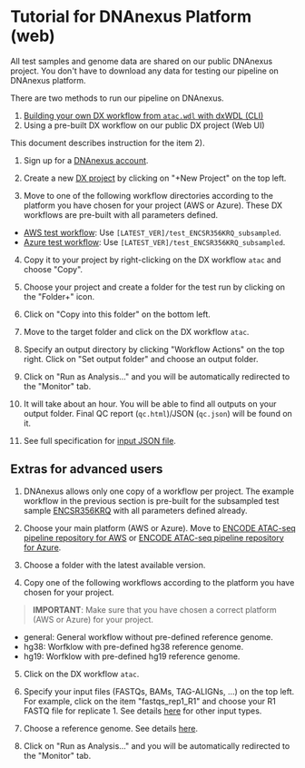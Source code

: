 # Tutorial for DNAnexus Platform (web)

All test samples and genome data are shared on our public DNAnexus project. You don't have to download any data for testing our pipeline on DNAnexus platform.

There are two methods to run our pipeline on DNAnexus.

1) [Building your own DX workflow from `atac.wdl` with dxWDL (CLI)](tutorial_dx_cli.md)
2) Using a pre-built DX workflow on our public DX project (Web UI)

This document describes instruction for the item 2).

1. Sign up for a [DNAnexus account](https://platform.DNAnexus.com/register).

2. Create a new [DX project](https://platform.DNAnexus.com/projects) by clicking on "+New Project" on the top left.

3. Move to one of the following workflow directories according to the platform you have chosen for your project (AWS or Azure). These DX workflows are pre-built with all parameters defined.

* [AWS test workflow](https://platform.DNAnexus.com/projects/BKpvFg00VBPV975PgJ6Q03v6/data/ATAC-seq/workflows): Use `[LATEST_VER]/test_ENCSR356KRQ_subsampled`.
* [Azure test workflow](https://platform.DNAnexus.com/projects/F6K911Q9xyfgJ36JFzv03Z5J/data/ATAC-seq/workflows): Use `[LATEST_VER]/test_ENCSR356KRQ_subsampled`.

4. Copy it to your project by right-clicking on the DX workflow `atac` and choose "Copy". 

5. Choose your project and create a folder for the test run by clicking on the "Folder+" icon.

6. Click on "Copy into this folder" on the bottom left.

7. Move to the target folder and click on the DX workflow `atac`.

9. Specify an output directory by clicking "Workflow Actions" on the top right. Click on "Set output folder" and choose an output folder.

10. Click on "Run as Analysis..." and you will be automatically redirected to the "Monitor" tab.

11. It will take about an hour. You will be able to find all outputs on your output folder. Final QC report (`qc.html`)/JSON (`qc.json`) will be found on it.

11. See full specification for [input JSON file](input.md).


## Extras for advanced users

1. DNAnexus allows only one copy of a workflow per project. The example workflow in the previous section is pre-built for the subsampled test sample [ENCSR356KRQ](https://www.encodeproject.org/experiments/ENCSR356KRQ/) with all parameters defined already.

2. Choose your main platform (AWS or Azure). Move to [ENCODE ATAC-seq pipeline repository for AWS](https://platform.dnanexus.com/projects/F6K911Q9xyfgJ36JFzv03Z5J/data/ATAC-seq/workflows) or [ENCODE ATAC-seq pipeline repository for Azure](https://platform.DNAnexus.com/projects/F6K911Q9xyfgJ36JFzv03Z5J/data/ATAC-seq/workflows).

3. Choose a folder with the latest available version.

4. Copy one of the following workflows according to the platform you have chosen for your project.
> **IMPORTANT**: Make sure that you have chosen a correct platform (AWS or Azure) for your project.

  * general: General workflow without pre-defined reference genome.
  * hg38: Worfklow with pre-defined hg38 reference genome.
  * hg19: Worfklow with pre-defined hg19 reference genome.

5. Click on the DX workflow `atac`.

6. Specify your input files (FASTQs, BAMs, TAG-ALIGNs, ...) on the top left. For example, click on the item "fastqs_rep1_R1" and choose your R1 FASTQ file for replicate 1. See details [here](input.md) for other input types.

7. Choose a reference genome. See details [here](input.md).

8. Click on "Run as Analysis..." and you will be automatically redirected to the "Monitor" tab.

